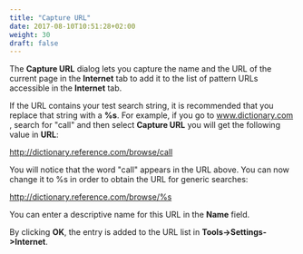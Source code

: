```yaml
---
title: "Capture URL"
date: 2017-08-10T10:51:28+02:00
weight: 30
draft: false
---
```


The **Capture URL** dialog lets you capture the name and the URL of the current page in the **Internet**
tab to add it to the list of pattern URLs accessible in the **Internet** tab.

If the URL contains your test search string, it is recommended that you replace that string with a **%s**. 
For example, if you go to www.dictionary.com , search for "call" and then select **Capture URL** you will get
the following value in **URL**:

http://dictionary.reference.com/browse/call

You will notice that the word "call" appears in the URL above. You can now change it to %s in order to obtain 
the URL for generic searches:

http://dictionary.reference.com/browse/%s

You can enter a descriptive name for this URL in the **Name** field.

By clicking **OK**, the entry is added to the URL list in **Tools->Settings->Internet**.
